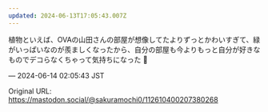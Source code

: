 ```yaml
---
updated: 2024-06-13T17:05:43.007Z
---
```


<p>植物といえば、OVAの山田さんの部屋が想像してたよりずっとかわいすぎて、緑がいっぱいなのが羨ましくなったから、自分の部屋も今よりもっと自分が好きなものでデコらなくちゃって気持ちになった 🌱</p>

&mdash; 2024-06-14 02:05:43 JST

Original URL: https://mastodon.social/@sakuramochi0/112610400207380268
